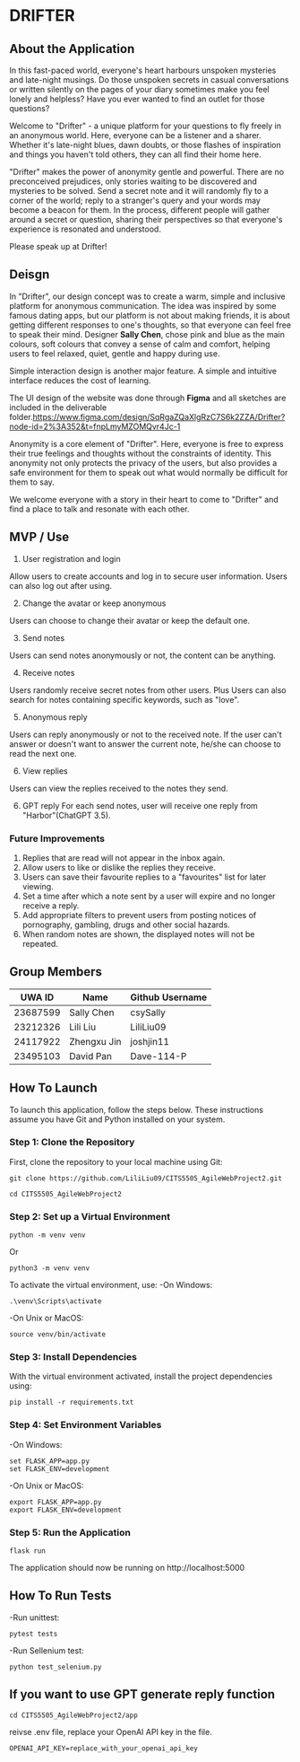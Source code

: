 # DRIFTER

## About the Application

In this fast-paced world, everyone's heart harbours unspoken mysteries and late-night musings. Do those unspoken secrets in casual conversations or written silently on the pages of your diary sometimes make you feel lonely and helpless? Have you ever wanted to find an outlet for those questions?

Welcome to "Drifter" - a unique platform for your questions to fly freely in an anonymous world. Here, everyone can be a listener and a sharer. Whether it's late-night blues, dawn doubts, or those flashes of inspiration and things you haven't told others, they can all find their home here.

"Drifter" makes the power of anonymity gentle and powerful. There are no preconceived prejudices, only stories waiting to be discovered and mysteries to be solved. Send a secret note and it will randomly fly to a corner of the world; reply to a stranger's query and your words may become a beacon for them. In the process, different people will gather around a secret or question, sharing their perspectives so that everyone's experience is resonated and understood.

Please speak up at Drifter!

## Deisgn

In "Drifter", our design concept was to create a warm, simple and inclusive platform for anonymous communication. The idea was inspired by some famous dating apps, but our platform is not about making friends, it is about getting different responses to one's thoughts, so that everyone can feel free to speak their mind. Designer <b>Sally Chen</b>, chose pink and blue as the main colours, soft colours that convey a sense of calm and comfort, helping users to feel relaxed, quiet, gentle and happy during use.

Simple interaction design is another major feature. A simple and intuitive interface reduces the cost of learning.

The UI design of the website was done through <b>Figma</b> and all sketches are included in the deliverable folder.https://www.figma.com/design/SqRgaZQaXlgRzC7S6k2ZZA/Drifter?node-id=2%3A352&t=fnpLmyMZOMQvr4Jc-1

Anonymity is a core element of "Drifter". Here, everyone is free to express their true feelings and thoughts without the constraints of identity. This anonymity not only protects the privacy of the users, but also provides a safe environment for them to speak out what would normally be difficult for them to say.

We welcome everyone with a story in their heart to come to "Drifter" and find a place to talk and resonate with each other.

## MVP / Use

1. User registration and login

Allow users to create accounts and log in to secure user information. Users can also log out after using.

2. Change the avatar or keep anonymous

Users can choose to change their avatar or keep the default one.

3. Send notes

Users can send notes anonymously or not, the content can be anything.

4. Receive notes

Users randomly receive secret notes from other users. Plus Users can also search for notes containing specific keywords, such as "love".

5. Anonymous reply

Users can reply anonymously or not to the received note. If the user can't answer or doesn't want to answer the current note, he/she can choose to read the next one.

6. View replies

Users can view the replies received to the notes they send.

6. GPT reply
   For each send notes, user will receive one reply from "Harbor"(ChatGPT 3.5).

### Future Improvements

1. Replies that are read will not appear in the inbox again.
2. Allow users to like or dislike the replies they receive.
3. Users can save their favourite replies to a "favourites" list for later viewing.
4. Set a time after which a note sent by a user will expire and no longer receive a reply.
5. Add appropriate filters to prevent users from posting notices of pornography, gambling, drugs and other social hazards.
6. When random notes are shown, the displayed notes will not be repeated.

## Group Members

| UWA ID   | Name        | Github Username |
| -------- | ----------- | --------------- |
| 23687599 | Sally Chen  | csySally        |
| 23212326 | Lili Liu    | LiliLiu09       |
| 24117922 | Zhengxu Jin | joshjin11       |
| 23495103 | David Pan   | Dave-114-P      |

## How To Launch

To launch this application, follow the steps below. These instructions assume you have Git and Python installed on your system.

### Step 1: Clone the Repository

First, clone the repository to your local machine using Git:

```
git clone https://github.com/LiliLiu09/CITS5505_AgileWebProject2.git
```

```
cd CITS5505_AgileWebProject2
```

### Step 2: Set up a Virtual Environment

```
python -m venv venv
```

Or

```
python3 -m venv venv
```

To activate the virtual environment, use:
-On Windows:

```
.\venv\Scripts\activate
```

-On Unix or MacOS:

```
source venv/bin/activate
```

### Step 3: Install Dependencies

With the virtual environment activated, install the project dependencies using:

```
pip install -r requirements.txt
```

### Step 4: Set Environment Variables

-On Windows:

```
set FLASK_APP=app.py
set FLASK_ENV=development
```

-On Unix or MacOS:

```
export FLASK_APP=app.py
export FLASK_ENV=development
```

### Step 5: Run the Application

```
flask run
```

The application should now be running on http://localhost:5000

## How To Run Tests

-Run unittest:

```
pytest tests
```

-Run Sellenium test:

```
python test_selenium.py
```

## If you want to use GPT generate reply function

```
cd CITS5505_AgileWebProject2/app
```

reivse .env file, replace your OpenAI API key in the file.

```
OPENAI_API_KEY=replace_with_your_openai_api_key
```
